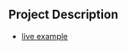 ## Project Description

* [live example](https://rutgerpijnenburg.github.io)

<!-- ![alt text](https://github.com/learning-zone/website-templates/blob/master/assets/3-col-portfolio.png "3-col-portfolio.png") -->
